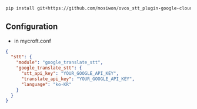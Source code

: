 ###
```bash
pip install git+https://github.com/mosiwon/ovos_stt_plugin-google-cloud-translate.git
```

## Configuration

* in mycroft.conf
```json
{
  "stt": {
    "module": "google_translate_stt",
    "google_translate_stt": {
      "stt_api_key": "YOUR_GOOGLE_API_KEY",
      "translate_api_key": "YOUR_GOOGLE_API_KEY",
      "language": "ko-KR"
    }
  }
}